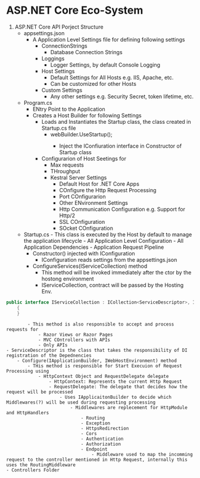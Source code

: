 # ASP.NET Core Eco-System

1. ASP.NET Core API Porject Structure
	- appsettings.json
		- A Application Level Settings file for defining following settings
			- ConnectionStrings
				- Database Connection Strings
			- Loggings
				- Logger Settings, by default Console Logging 
			- Host Settings
				- Default Settings for All Hosts e.g. IIS, Apache, etc.
				- Can be customized for other Hosts
			- Custom Settings
				- Any other settings e.g. Security Secret, token lifetime, etc.
	- Program.cs
		- ENtry Point to the Application
		- Creates a Host Builder for following Settings
			- Loads and Instantiates the Startup class, the class created in Startup.cs file
				- webBuilder.UseStartup<Startup>();
					- Inject the IConfiuration interface in Constructor of Startup class
			- Configurarion of Host Seetings for
				- Max requests
				- THroughput
				- Kestral Server Settings
					- Default Host for .NET Core Apps
					- COnfigure the Http Request Processing
					- Port COnfigurarion
					- Other ENvironment Settings
					- Http Communication Configuration e.g. Support for Http/2
					- SSL COnfiguration
					- SOcket COnfiguration
	- Startup.cs
			- This class is executed by the Host by default to manage the application lifecycle
				- All Application Level Configuration
				- All Application Dependencies
				- Application Request Pipeline
		- Constructor() injected with IConfiguration
			- IConfiguration reads settings from the appsettings.json
		- ConfigureServices(IServiceCollection) method
			- This method will be invoked immediately after the ctor by the hostong environment
			- IServiceCollection, contract will be passed by the Hosting Env.
``` csharp
public interface IServiceCollection : ICollection<ServiceDescriptor>, IEnumerable<ServiceDescriptor>, IEnumerable, IList<ServiceDescriptor>
	{
	}
```
			- This method is also responsible to accept and process requests for
				- Razor Views or Razor Pages
				- MVC COntrollers with APIs
				- Only APIs
	- ServiceDescriptor is the class that takes the responsibility of DI registration of the Depednencies
		- Configure(IApplicationBuilder, IWebHostEnvironment) method
			- THis method is responsible for Start Execuion of Request Processing using 
				- HttpContext Object and RequestDelegate delegate
					- HttpContext: Represents the current Http Request
					- RequestDelegate: The delegate that decides how the request will be processed
						- Uses IApplicaitonBuilder to decide which Middlewares(?) will be used during requesting processing
							- Middlewares are replecement for HttpModule and HttpHandlers
								- Routing
								- Exception
								- HttpsRedirection
								- Cors
								- Authentication
								- Authorization
								- Endpoint
									- Middleware used to map the incomming request to the controller mentioned in Http Request, internally this uses the RoutingMiddleware
	- Controllers Folder